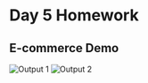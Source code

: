 # Day 5 Homework
## E-commerce Demo

![Output 1](E-CommerceDemo/output/ecommercedemo1.png) ![Output 2](E-CommerceDemo/output/ecommercedemo2.png)
